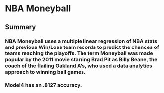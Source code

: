 # NBA Moneyball

## Summary

### NBA Moneyball uses a multiple linear regression of NBA stats and previous Win/Loss team records to predict the chances of teams reaching the playoffs. The term Moneyball was made popular by the 2011 movie starring Brad Pit as Billy Beane, the coach of the flailing Oakland A's, who used a data analytics approach to winning ball games.

### Model4 has an .8127 accuracy.
